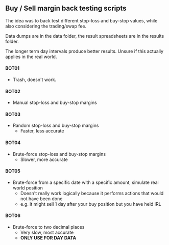 ## Buy / Sell margin back testing scripts

The idea was to back test different stop-loss and buy-stop values, while also considering the trading/swap fee.

Data dumps are in the data folder, the result spreadsheets are in the results folder.

The longer term day intervals produce better results. Unsure if this actually applies in the real world.

#### BOT01
- Trash, doesn't work.

#### BOT02
- Manual stop-loss and buy-stop margins

#### BOT03
- Random stop-loss and buy-stop margins
  - Faster, less accurate 

#### BOT04
- Brute-force stop-loss and buy-stop margins
  - Slower, more accurate

#### BOT05
- Brute-force from a specific date with a specific amount, simulate real world position
  - Doesn't really work logically because it performs actions that would not have been done
  - e.g. it might sell 1 day after your buy position but you have held IRL

#### BOT06
- Brute-force to two decimal places
  - Very slow, most accurate
  - **ONLY USE FOR DAY DATA**